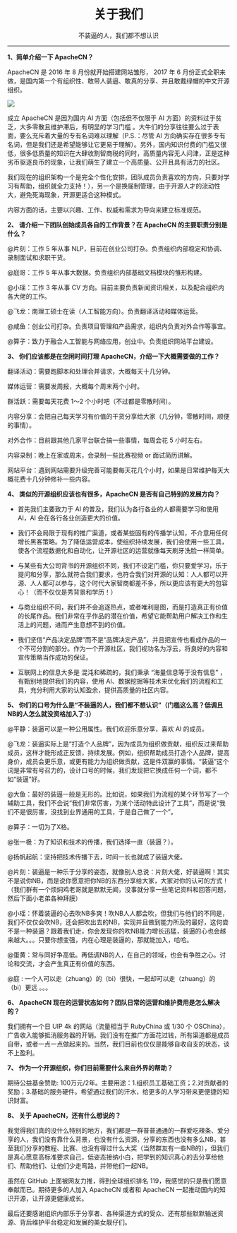 <h1 align="center">关于我们</h1>
<p align="center">不装逼的人，我们都不想认识</p>

---

**1、简单介绍一下 ApacheCN？**

  

ApacheCN 是 2016 年 8 月份就开始搭建网站雏形， 2017 年 6 月份正式全职来做，是国内第一个有组织性、敢带人装逼、敢真的分享、并且敢戴绿帽的中文开源组织。

![](https://ss.csdn.net/p?https://mmbiz.qpic.cn/mmbiz_png/BnSNEaficFAbKHro0gjYsGlTUibJA90PZXQcfwfLNYImsRX2yVH882ED2qFuiciaJvNcFgM7merCb1JQbq4IlnA4GA/640?wx_fmt=png&tp=webp&wxfrom=5&wx_lazy=1&wx_co=1)

  

成立 ApacheCN 是因为国内 AI 方面（包括但不仅限于 AI 方面）的资料过于贫乏，大多零散且维护滞后，有明显的学习门槛 。大牛们的分享往往要么过于表面，要么充斥着大量的专有名词难以理解（P.S.：尽管 AI 方向确实存在很多专有名词，但是我们还是希望能够让它更易于理解）。另外，国内知识付费的门槛又很低，很多低质量的知识在大肆收割智商税的同时，高质量内容无人问津，正是这种劣币驱逐良币的现象，让我们萌生了建立一个高质量、公开且具有活力的社区。

我们现在的组织架构一个是完全个性化安排，团队成员负责喜欢的方向，只要对学习有帮助，组织就全力支持！），另一个是换届制管理，由于开源人才的流动性大，避免死海现象，开源更适合这种模式。

内容方面的话，主要以兴趣、工作、权威和需求为导向来建立标准规范。

  

**2、 请介绍一下团队创始成员各自的工作背景？在 ApacheCN 的主要职责分别是什么？**

@片刻：工作 5 年从事 NLP，目前在创业公司打杂。负责组织内部稳定和协调、录制面试和求职干货。

@庭哥：工作 5 年从事大数据。负责组织内部基础文档模块的雏形构建。

@小瑶：工作 3 年从事 CV 方向。目前主要负责新闻资讯相关，以及配合组织内各大佬的工作。

@飞龙：南理工硕士在读（人工智能方向）。负责翻译活动和媒体运营。

@咸鱼：创业公司打杂。负责项目管理和产品需求，组织内负责对外合作等事宜。

@算子：致力于融合人工智能与网络应用，创业中。负责组织网站平台建设。

**3、 你们应该都是在空闲时间打理 ApacheCN，介绍一下大概需要做的工作？**

  

翻译活动：需要跑脚本和处理合并请求，大概每天十几分钟。

媒体运营：需要发周报，大概每个周末两个小时。

群活跃：需要每天花费 1～2 个小时吧（不过都是零散时间）。

内容分享：会把自己每天学习有价值的干货分享给大家（几分钟，零散时间，顺便的事情）。

对外合作：目前跟其他几家平台联合搞一些事情，每周会花 5 小时左右。

内容录制：晚上在家或周末，会录制一些比赛视频 or 面试简历讲解。

网站平台：遇到网站需要升级完善可能要每天花几个小时，如果是日常维护每天大概花费十几分钟修补一些内容。

  

**4、 类似的开源组织应该也有很多，ApacheCN 是否有自己特别的发展方向？**

  

-   首先我们主要致力于 AI 的普及，我们认为各行各业的人都需要学习和使用 AI，AI 会在各行各业创造更大的价值。
    
-   我们不会局限于现有的推广渠道，或者某些固有的传播学认知，不介意用任何增长黑客策略。为了降低运营成本，使组织持续发展，我们会使用一些工具，使各个流程数据化和自动化，让开源社区的运营就像每天刷牙洗脸一样简单。
    
-   与某些有大公司背书的开源组织不同，我们不设定门槛，你只要爱学习，乐于提问和分享，那么就符合我们要求，也符合我们对开源的认知：人人都可以开源、人人都可以参与，这个时代大家智商都差不多，所以更应该有更大的包容心！（而不仅仅是秀背景和学历！）
    
-   与商业组织不同，我们并不会追逐热点，或者唯利是图，而是打造真正有价值的长尾作品。我们非常在乎作品的潜在价值，希望它能帮助用户解决工作和生活上的问题，进而产生意想不到的价值。
    
-   我们坚信“产品决定品牌”而不是“品牌决定产品”，并且把宣传也看成作品的一个不可分割的部分。作为一个开源社区，我们视功名为浮云，将良好的内容和宣传策略当作成功的保证。
    
-   互联网上的信息大多是 混沌和稀疏的，我们秉承 “海量信息等于没有信息” ，有甄别地提供我们的内容，使用 AI、数据挖掘等技术来优化我们的流程和工具，充分利用大家的认知盈余，提供高质量的社区内容。
    

**5、 你们的口号为什么是“不装逼的人，我们都不想认识”（门槛这么高？低调且NB的人怎么就没资格加入了:)）**

  

@平静：装逼可以是一种公用属性。我们欢迎乐意分享，喜欢 AI 的成员。

@飞龙：装逼实际上是“打造个人品牌”，因为成员为组织做贡献，组织反过来帮助成员，这样才能形成正反馈，持续发展。例如，组织帮助成员打造个人品牌，提高身价，成员会更乐意，或更有能力为组织做贡献，这是件双赢的事情。“装逼”这个词是非常有号召力的，设计口号的时候，我们发现把它换成任何一个词，都不如“装逼”好。

@大鱼：最好的装逼一般是无形的。比如说，如果我们为流程的某个环节写了一个辅助工具，我们不会说“我们非常厉害，为某个活动特此设计了工具”，而是说“我们不是很厉害，没找到业界通用的工具，于是自己做了一个”。

@算子：一切为了X格。

@张一极：为了知识和技术的传播，我们选择一直（装逼？）。

@扬帆起航：坚持把技术传播下去，时间一长也就成了装逼大佬。

@片刻：装逼是一种乐于分享的姿态，就像别人总说：片刻大佬，好装逼啊！其实不是说你NB，而是说你愿意把你NB的东西分享给大家，大家对你的认可的方式！（我们群有一个烦焖鸡老哥就是默默无闻，没事就分享一些笔记资料和回答问题，然后下面小老弟各种拜膜）

@小瑶：怀着装逼的心去吹NB多爽！吹NB人人都会吹，但我们与他们的不同是，我们不仅仅会吹NB，还会把吹出去的NB，实现并且做到能力所及的最好，这何尝不是一种装逼？跟着我们走，你会发现你的吹NB能力增长迅猛，装逼的心也会越来越大。。。只要你想变强，内在心理是装逼的，那就能加入，哈哈。

@蛋黄：常与同好争高低。再低调NB的人，在自己的领域，也会有争胜之心。讨论和交流，才会产生真正有价值的东西。

@庭 : 一个人可以走（zhuang）的（bi）很快，一起却可以走（zhuang）的（bi）更远 。。。

  

**6、 ApacheCN 现在的运营状态如何？团队日常的运营和维护费用是怎么解决的？**

我们拥有一个日 UIP 4k 的网站（流量相当于 RubyChina 或 1/30 个 OSChina），广告收入能够抵消服务器的开销。我们没有在推广方面花过钱，所有渠道都是成员自带，或者一点一点做起来的。当然，我们目前也仅仅是能够自收自支的状态，谈不上盈利。

**7、 作为一个开源组织，你们目前需要什么来自外界的帮助？**

期待公益基金赞助: 100万元/2年。主要用途：1.组织员工基础工资；2.对贡献者的奖励；3.基础的服务硬件。希望通过我们的汗水，给更多的人学习带来更便捷的知识财富。

  

**8、 关于 ApacheCN，还有什么想说的？**

  

我觉得我们真的没什么特别的地方，我们都是一群普普通通的一群爱吃辣条、爱分享的人，我们没有靠什么背景，也没有什么资源，分享的东西也没有多么NB，甚至我们分享的教程、比赛、也没有得过什么大奖（当然群友有一些NB的），但我们是真心愿意高标准要求自己，低姿态接纳小白，把学到的知识真心的去分享给他们、帮助他们、让他们少走弯路，并带他们一起NB。

虽然在 GitHub 上面被网友力推，得到全球组织排名 119，我感觉的只是我们愿意奉献而已。期待更多的人加入 ApacheCN 或者和 ApacheCN 一起推动国内的知识开源，让开源更健康成长。

最后还要感谢组织内部乐于分享者、各种渠道方式的受众、还有那些默默输送资源、背后维护平台稳定和发展的美女靓仔们。